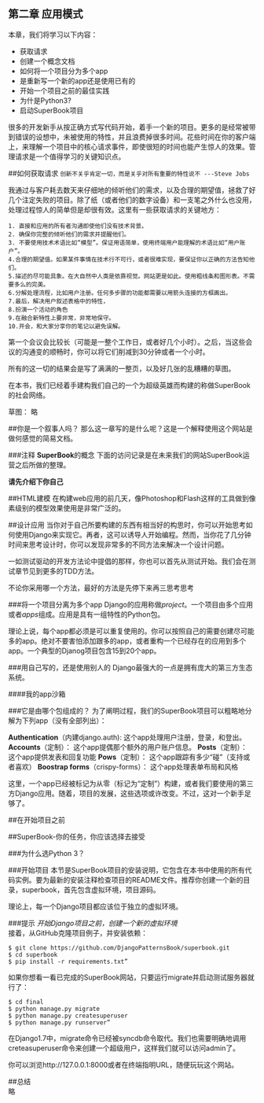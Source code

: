 
第二章 应用模式
----------------------
  
本章，我们将学习以下内容： 

* 获取请求
* 创建一个概念文档
* 如何将一个项目分为多个app
* 是重新写一个新的app还是使用已有的
* 开始一个项目之前的最佳实践
* 为什是Python3?
* 启动SuperBook项目
  
很多的开发新手从按正确方式写代码开始，着手一个新的项目。更多的是经常被带到错误的设想中，未被使用的特性，并且浪费掉很多时间。花些时间在你的客户端上，来理解一个项目中的核心请求事件，即使很短的时间也能产生惊人的效果。管理请求是一个值得学习的关键知识点。
  
##如何获取请求
`创新不关乎肯定一切，而是关乎对所有重要的特性说不
---Steve Jobs`  

我通过与客户耗去数天来仔细地的倾听他们的需求，以及合理的期望值，拯救了好几个注定失败的项目。除了纸（或者他们的数字设备）和一支笔之外什么也没用，处理过程惊人的简单但是却很有效。这里有一些获取请求的关键地方：  

    1. 直接和应用的所有者沟通即使他们没有技术背景。  
    2. 确保你完整的倾听他们的需求并提醒他们。  
    3. 不要使用技术术语比如“模型”。保证用语简单，使用终端用户能理解的术语比如“用户账户”。  
    4.合理的期望值。如果某件事情在技术行不可行，或者很难实现，要保证你以正确的方法告知他们。  
    5.描述的尽可能具象。在大自然中人类是依靠视觉。网站更是如此。使用粗线条和图形表。不需要多么的完美。  
    6.分解处理流程，比如用户注册。任何多步骤的功能都需要以用箭头连接的方框画出。
    7.最后，解决用户叙述表格中的特性，
    8.扮演一个活动的角色
    9.在融合新特性上要非常，非常地保守。
    10.开会，和大家分享你的笔记以避免误解。  

第一个会议会比较长（可能是一整个工作日，或者好几个小时）。之后，当这些会议的沟通变的顺畅时，你可以将它们削减到30分钟或者一个小时。  

所有的这一切的结果会是写了满满的一整页，以及好几张的乱糟糟的草图。  

在本书，我们已经着手建构我们自己的一个为超级英雄而构建的称做SuperBook的社会网络。  

草图： 略

##你是一个叙事人吗？
那么这一章写的是什么呢？这是一个解释使用这个网站是做何感觉的简易文档。


###注释
**SuperBook**的概念
下面的访问记录是在未来我们的网站SuperBook运营之后所做的整理。  

**请先介绍下你自己**


##HTML建模
在构建web应用的前几天，像Photoshop和Flash这样的工具做到像素级别的模型效果使用是非常广泛的。

##设计应用
当你对于自己所要构建的东西有相当好的构思时，你可以开始思考如何使用Django来实现它。再者，这可以诱导人开始编程。然而，当你花了几分钟时间来思考设计时，你可以发现非常多的不同方法来解决一个设计问题。  

一如测试驱动的开发方法论中提倡的那样，你也可以首先从测试开始。我们会在测试章节见到更多的TDD方法。  

不论你采用哪一个方法，最好的方法是先停下来再三思考思考

###将一个项目分离为多个app
Django的应用称做*project*。一个项目由多个应用或者*apps*组成。应用是具有一组特性的Python包。  

理论上说，每个app都必须是可以重复使用的。你可以按照自己的需要创建尽可能多的app。绝对不要害怕添加跟多的app，或者重构一个已经存在的应用到多个app。一个典型的Djanog项目包含15到20个app。  

###用自己写的，还是使用别人的
Django最强大的一点是拥有庞大的第三方生态系统。

####我的app沙箱

###它是由哪个包组成的？
为了阐明过程，我们的SuperBook项目可以粗略地分解为下列app（没有全部列出）：
  
  **Authentication**（内建django.auth): 这个app处理用户注册，登录，和登出。  
  **Accounts**（定制）： 这个app提偶那个额外的用户账户信息。
  **Posts**（定制）： 这个app提供发表和回复功能
  **Pows**（定制）： 这个app跟踪有多少“碰”（支持或者喜欢）
  **Boostrap forms**（crispy-forms）： 这个app处理表单布局和风格  

  这里，一个app已经被标记为从零（标记为“定制”）构建，或者我们要使用的第三方Django应用。随着，项目的发展，这些选项或许改变。不过，这对一个新手足够了。  

##在开始项目之前

##SuperBook-你的任务，你应该选择去接受

###为什么选Python 3？

###开始项目
本节是SuperBook项目的安装说明，它包含在本书中使用的所有代码实例。要为最新的安装注释检查项目的README文件。推荐你创建一个新的目录，superbook，首先包含虚拟环境，项目源码。  

理论上，每一个Django项目都应该位于独立的虚拟环境。

###提示
*开始Django项目之前，创建一个新的虚拟环境*  
接着，从GitHub克隆项目例子，并安装依赖：  

    $ git clone https://github.com/DjangoPatternsBook/superbook.git
    $ cd superbook
    $ pip install -r requirements.txt”

如果你想看一看已完成的SuperBook网站，只要运行migrate并启动测试服务器就行了：  
    
    $ cd final
    $ python manage.py migrate
    $ python manage.py createsuperuser
    $ python manage.py runserver”  

在Django1.7中，migrate命令已经被syncdb命令取代。我们也需要明确地调用creteasuperuser命令来创建一个超级用户，这样我们就可以访问admin了。  

你可以浏览http://127.0.0.1:8000或者在终端指明URL，随便玩玩这个网站。  
  
  
##总结  
略
